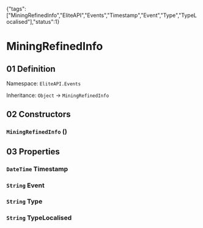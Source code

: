 {"tags":["MiningRefinedInfo","EliteAPI","Events","Timestamp","Event","Type","TypeLocalised"],"status":1}

# MiningRefinedInfo

## 01 Definition

Namespace: `EliteAPI.Events`

Inheritance: `Object` → `MiningRefinedInfo`

## 02 Constructors

### `MiningRefinedInfo` ()

## 03 Properties

### `DateTime` Timestamp

### `String` Event

### `String` Type

### `String` TypeLocalised

